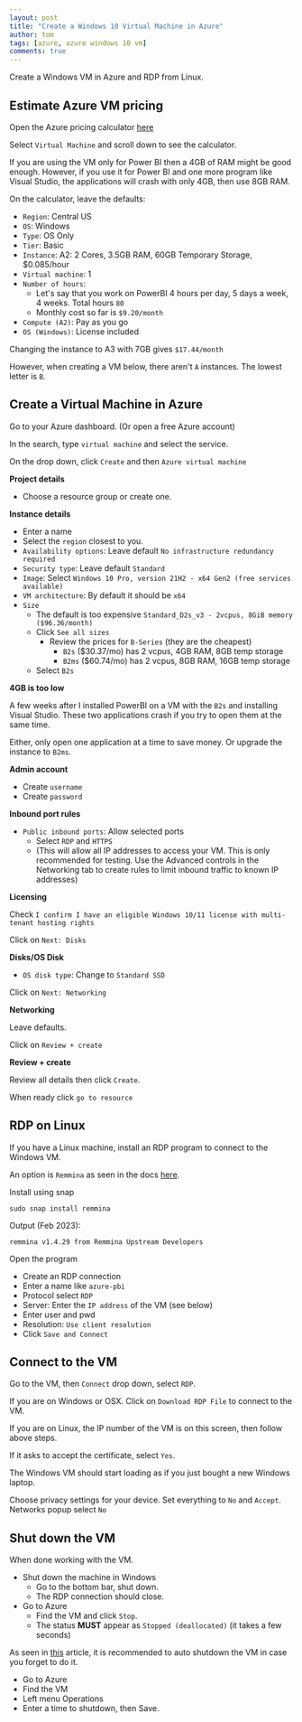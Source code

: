 ```yaml
---
layout: post
title: "Create a Windows 10 Virtual Machine in Azure"
author: tom
tags: [azure, azure windows 10 vm]
comments: true
---
```


Create a Windows VM in Azure and RDP from Linux.

## Estimate Azure VM pricing

Open the Azure pricing calculator [here](https://azure.microsoft.com/en-us/pricing/calculator/)

Select `Virtual Machine` and scroll down to see the calculator.

If you are using the VM only for Power BI then a 4GB of RAM might be good enough. However, if you use it for Power BI and one more program like Visual Studio, the applications will crash with only 4GB, then use 8GB RAM.

On the calculator, leave the defaults:

* `Region`: Central US
* `OS`: Windows
* `Type`: OS Only
* `Tier`: Basic
* `Instance`: A2: 2 Cores, 3.5GB RAM, 60GB Temporary Storage, $0.085/hour
* `Virtual machine`: 1
* `Number of hours`:
  * Let's say that you work on PowerBI 4 hours per day, 5 days a week, 4 weeks. Total hours `80`
  * Monthly cost so far is `$9.20/month`
* `Compute (A2)`: Pay as you go
* `OS (Windows)`: License included

Changing the instance to A3 with 7GB gives `$17.44/month`

However, when creating a VM below, there aren't `A` instances. The lowest letter is `B`.
 
## Create a Virtual Machine in Azure

Go to your Azure dashboard. (Or open a free Azure account)

In the search, type `virtual machine` and select the service.

On the drop down, click `Create` and then `Azure virtual machine`

**Project details**

* Choose a resource group or create one.

**Instance details**

* Enter a name
* Select the `region` closest to you.
* `Availability options`: Leave default `No infrastructure redundancy required`
* `Security type`: Leave default `Standard`
* `Image`: Select `Windows 10 Pro, version 21H2 - x64 Gen2 (free services available)`
* `VM architecture`: By default it should be `x64`
* `Size`
  * The default is too expensive `Standard_D2s_v3 - 2vcpus, 8GiB memory ($96.36/month)`
  * Click `See all sizes`
    * Review the prices for `B-Series` (they are the cheapest)
      * `B2s` ($30.37/mo) has 2 vcpus, 4GB RAM, 8GB temp storage
      * `B2ms` ($60.74/mo) has 2 vcpus, 8GB RAM, 16GB temp storage
  * Select `B2s`

**4GB is too low**

A few weeks after I installed PowerBI on a VM with the `B2s` and installing Visual Studio. These two applications crash if you try to open them at the same time.

Either, only open one application at a time to save money. Or upgrade the instance to `B2ms`.

**Admin account**

* Create `username`
* Create `password`

**Inbound port rules**

* `Public inbound ports`: Allow selected ports
  * Select `RDP` and `HTTPS`
  * (This will allow all IP addresses to access your VM. This is only recommended for testing. Use the Advanced controls in the Networking tab to create rules to limit inbound traffic to known IP addresses)

**Licensing**

Check `I confirm I have an eligible Windows 10/11 license with multi-tenant hosting rights`

Click on `Next: Disks`

**Disks/OS Disk**

* `OS disk type`: Change to `Standard SSD`

Click on `Next: Networking`

**Networking**

Leave defaults.

Click on `Review + create`

**Review + create**

Review all details then click `Create`.

When ready click `go to resource`

## RDP on Linux

If you have a Linux machine, install an RDP program to connect to the Windows VM.

An option is `Remmina` as seen in the docs [here](https://remmina.org/how-to-install-remmina/).

Install using snap

    sudo snap install remmina

Output (Feb 2023):

    remmina v1.4.29 from Remmina Upstream Developers

Open the program

* Create an RDP connection
* Enter a name like `azure-pbi`
* Protocol select `RDP`
* Server: Enter the `IP address` of the VM (see below)
* Enter user and pwd
* Resolution: `Use client resolution`
* Click `Save and Connect`

## Connect to the VM

Go to the VM, then `Connect` drop down, select `RDP`.

If you are on Windows or OSX. Click on `Download RDP File` to connect to the VM.

If you are on Linux, the IP number of the VM is on this screen, then follow above steps.

If it asks to accept the certificate, select `Yes`.

The Windows VM should start loading as if you just bought a new Windows laptop.

Choose privacy settings for your device. Set everything to `No` and `Accept`. Networks popup select `No`

## Shut down the VM

When done working with the VM.

* Shut down the machine in Windows
  * Go to the bottom bar, shut down.
  * The RDP connection should close.
* Go to Azure
  * Find the VM and click `Stop`.
  * The status **MUST** appear as `Stopped (deallocated)` (it takes a few seconds)

As seen in [this](https://build5nines.com/properly-shutdown-azure-vm-to-save-money/) article, it is recommended to auto shutdown the VM in case you forget to do it.

* Go to Azure
* Find the VM
* Left menu Operations
* Enter a time to shutdown, then Save.
